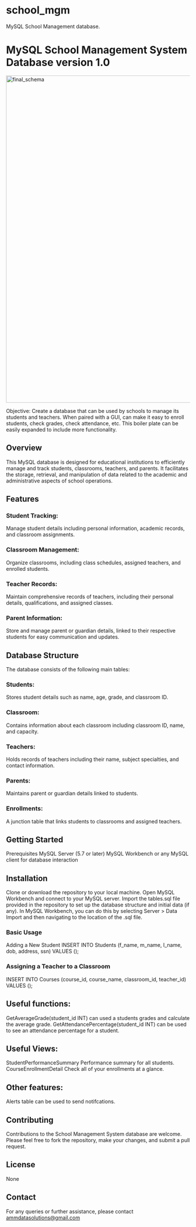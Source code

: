 # school_mgm
MySQL School Management database. 

# MySQL School Management System Database version 1.0
<img width="895" alt="final_schema" src="https://github.com/AnthonyMMiller/school_manager/assets/39473837/855b5fbb-1b72-4a04-9c1c-91e9db304fd6">

Objective: Create a database that can be used by schools to manage its students and teachers. When paired with a GUI, can make it easy to enroll students, check grades, check attendance, etc. This boiler plate can be easily expanded to include more functionality. 

## Overview
This MySQL database is designed for educational institutions to efficiently manage and track students, classrooms, teachers, and parents. It facilitates the storage, retrieval, and manipulation of data related to the academic and administrative aspects of school operations.

## Features
### Student Tracking: 
Manage student details including personal information, academic records, and classroom assignments.
### Classroom Management: 
Organize classrooms, including class schedules, assigned teachers, and enrolled students.
### Teacher Records:
Maintain comprehensive records of teachers, including their personal details, qualifications, and assigned classes.
### Parent Information: 
Store and manage parent or guardian details, linked to their respective students for easy communication and updates.

## Database Structure
The database consists of the following main tables:

### Students: 
Stores student details such as name, age, grade, and classroom ID.
### Classroom: 
Contains information about each classroom including classroom ID, name, and capacity.
### Teachers: 
Holds records of teachers including their name, subject specialties, and contact information.
### Parents: 
Maintains parent or guardian details linked to students.
### Enrollments:
A junction table that links students to classrooms and assigned teachers.


## Getting Started
Prerequisites
MySQL Server (5.7 or later)
MySQL Workbench or any MySQL client for database interaction

## Installation
Clone or download the repository to your local machine.
Open MySQL Workbench and connect to your MySQL server.
Import the tables.sql file provided in the repository to set up the database structure and initial data (if any).
In MySQL Workbench, you can do this by selecting Server > Data Import and then navigating to the location of the .sql file.

### Basic Usage
Adding a New Student
INSERT INTO Students (f_name, m_name, l_name, dob, address, ssn) VALUES ();

### Assigning a Teacher to a Classroom
INSERT INTO Courses (course_id, course_name, classroom_id, teacher_id) VALUES ();

## Useful functions: 
GetAverageGrade(student_id INT) can used a students grades and calculate the average grade.
GetAttendancePercentage(student_id INT) can be used to see an attendance percentage for a student. 

## Useful Views:
StudentPerformanceSummary Performance summary for all students. 
CourseEnrollmentDetail Check all of your enrollments at a glance. 

## Other features:
Alerts table can be used to send notifcations.

## Contributing
Contributions to the School Management System database are welcome. Please feel free to fork the repository, make your changes, and submit a pull request.

## License
None

## Contact
For any queries or further assistance, please contact ammdatasolutions@gmail.com
